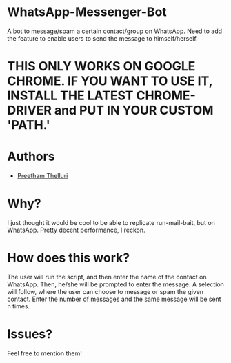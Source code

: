 # WhatsApp-Messenger-Bot
A bot to message/spam a certain contact/group on WhatsApp. Need to add the feature to enable users to send the message to himself/herself.

# THIS ONLY WORKS ON GOOGLE CHROME. IF YOU WANT TO USE IT, INSTALL THE LATEST CHROME-DRIVER and PUT IN YOUR CUSTOM 'PATH.'

# Authors
- [Preetham Thelluri](https://www.github.com/preethampython101)

# Why?
I just thought it would be cool to be able to replicate run-mail-bait, but on WhatsApp. Pretty decent performance, I reckon.

# How does this work?
The user will run the script, and then enter the name of the contact on WhatsApp. Then, he/she will be prompted to enter the message. A selection will follow, where the user can choose to message or spam the given contact. Enter the number of messages and the same message will be sent n times.

# Issues?
Feel free to mention them!

